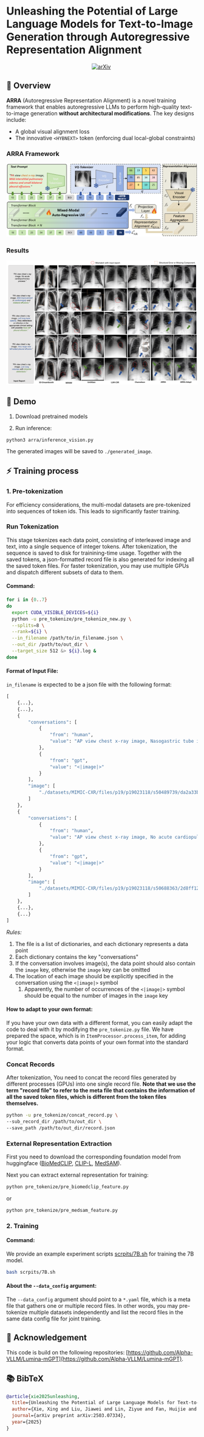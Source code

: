 # Unleashing the Potential of Large Language Models for Text-to-Image Generation through Autoregressive Representation Alignment
<div align="center">
  
[![arXiv](https://img.shields.io/badge/arXiv%20paper-2503.07334-b31b1b.svg)](https://arxiv.org/abs/2503.07334)&nbsp;

</div>

## 🌟 Overview
**ARRA** (Autoregressive Representation Alignment) is a novel training framework that enables autoregressive LLMs to perform high-quality text-to-image generation **without architectural modifications**. The key designs include:
- A global visual alignment loss
- The innovative `<HYBNEXT>` token (enforcing dual local-global constraints)

### ARRA Framework
![ARRA Framework](./pipline.png "ARRA Framework")
### Results
![ARRA Results](./results.png "ARRA Results")


## 🚀 Demo
1. Download pretrained models

2. Run inference:
```
python3 arra/inference_vision.py
```
The generated images will be saved to `./generated_image`.


## ⚡ Training process
### 1. Pre-tokenization
For efficiency considerations, the multi-modal datasets are pre-tokenized into sequences of token ids. This leads to significantly faster training.

### Run Tokenization

This stage tokenizes each data point, consisting of interleaved image and text, into a single sequence of integer tokens. After tokenization, the sequence is saved to disk for trainining-time usage. Together with the saved tokens, a json-formatted record file is also generated for indexing all the saved token files. For faster tokenization, you may use multiple GPUs and dispatch different subsets of data to them.

#### Command:

```bash
for i in {0..7}
do
  export CUDA_VISIBLE_DEVICES=${i}
  python -u pre_tokenize/pre_tokenize_new.py \
  --splits=8 \
  --rank=${i} \
  --in_filename /path/to/in_filename.json \
  --out_dir /path/to/out_dir \
  --target_size 512 &> ${i}.log &
done
```

#### Format of Input File:

`in_filename` is expected to be a json file with the following format:
```python
[
    {...},
    {...},
    {
        "conversations": [
            {
                "from": "human",
                "value": "AP view chest x-ray image, Nasogastric tube is coiled in the stomach."
            },
            {
                "from": "gpt",
                "value": "<|image|>"
            }
        ],
        "image": [
            "./datasets/MIMIC-CXR/files/p19/p19023118/s50489739/da2a33b1-a3e756c6-9aec59ef-dcc2bfe8-0e872a6f.jpg"
        ]
    },
    {
        "conversations": [
            {
                "from": "human",
                "value": "AP view chest x-ray image, No acute cardiopulmonary process.  No evidence of free air beneath the diaphragms."
            },
            {
                "from": "gpt",
                "value": "<|image|>"
            }
        ],
        "image": [
            "./datasets/MIMIC-CXR/files/p19/p19023118/s50688363/2d8ff122-9033f698-4190575b-d5de4716-f11842b9.jpg"
        ]
    },
    {...},
    {...}
]
```

*Rules:*

1. The file is a list of dictionaries, and each dictionary represents a data point
2. Each dictionary contains the key "conversations"
3. If the conversation involves image(s), the data point should also contain the `image` key, otherwise the `image` key can be omitted
4. The location of each image should be explicitly specified in the conversation using the `<|image|>` symbol
   1. Apparently, the number of occurrences of the `<|image|>` symbol should be equal to the number of images in the `image` key


#### How to adapt to your own format:

If you have your own data with a different format, you can easily adapt the code to deal with it by modifying the `pre_tokenize.py` file.
We have prepared the space, which is in `ItemProcessor.process_item`, for adding your logic that converts data points of your own format into the standard format.

### Concat Records

After tokenization, You need to concat the record files generated by different processes (GPUs) into one single record file.
**Note that we use the term "record file" to refer to the meta file that contains the information of all the saved token files,
which is different from the token files themselves.**

```bash
python -u pre_tokenize/concat_record.py \
--sub_record_dir /path/to/out_dir \
--save_path /path/to/out_dir/record.json
```

### External Representation Extraction
First you need to download the corresponding foundation model from huggingface ([BioMedCLIP](https://huggingface.co/chuhac/BiomedCLIP-vit-bert-hf),
[CLIP-L](https://huggingface.co/openai/clip-vit-large-patch14),
[MedSAM](https://huggingface.co/wanglab/medsam-vit-base)).

Next you can extract external representation for training:
```bash
python pre_tokenize/pre_biomedclip_feature.py
```
or
```bash
python pre_tokenize/pre_medsam_feature.py
```

### 2. Training

#### Command:
We provide an example experiment scripts [scrpits/7B.sh](arra/scrpits/7B.sh) for training the 7B model.

```bash
bash scrpits/7B.sh
```


#### About the `--data_config` argument:
The ``--data_config`` argument should point to a `*.yaml` file, which is a meta file that gathers one or multiple record files.
In other words, you may pre-tokenize multiple datasets independently and list the record files in the same data config file
for joint training.

## 🙏 Acknowledgement
This code is build on the following repositories:
[https://github.com/Alpha-VLLM/Lumina-mGPT](https://github.com/Alpha-VLLM/Lumina-mGPT).

## 📚 BibTeX
```bibtex
@article{xie2025unleashing,
  title={Unleashing the Potential of Large Language Models for Text-to-Image Generation through Autoregressive Representation Alignment},
  author={Xie, Xing and Liu, Jiawei and Lin, Ziyue and Fan, Huijie and Han, Zhi and Tang, Yandong and Qu, Liangqiong},
  journal={arXiv preprint arXiv:2503.07334},
  year={2025}
}
